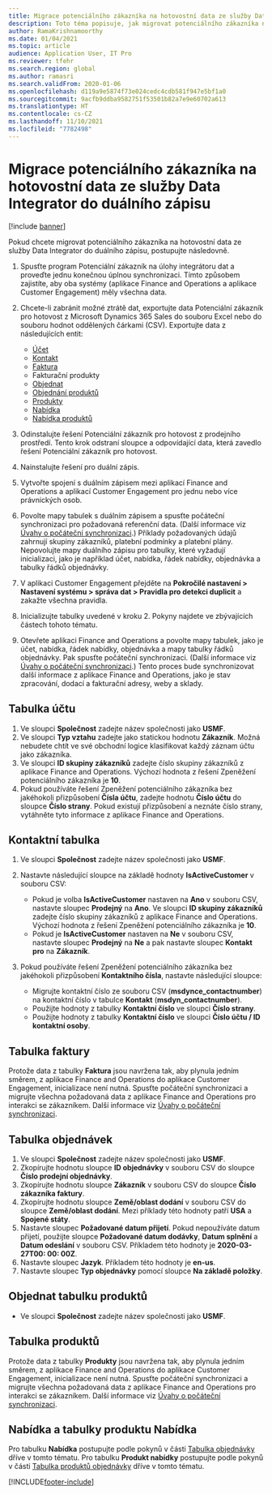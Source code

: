 ```yaml
---
title: Migrace potenciálního zákazníka na hotovostní data ze služby Data Integrator do duálního zápisu
description: Toto téma popisuje, jak migrovat potenciálního zákazníka na hotovostní data ze služby Data Integrator do duálního zápisu.
author: RamaKrishnamoorthy
ms.date: 01/04/2021
ms.topic: article
audience: Application User, IT Pro
ms.reviewer: tfehr
ms.search.region: global
ms.author: ramasri
ms.search.validFrom: 2020-01-06
ms.openlocfilehash: d119a9e5874f73e024cedc4cdb581f947e5bf1a0
ms.sourcegitcommit: 9acfb9ddba9582751f53501b82a7e9e60702a613
ms.translationtype: HT
ms.contentlocale: cs-CZ
ms.lasthandoff: 11/10/2021
ms.locfileid: "7782498"
---
```

# <a name="migrate-prospect-to-cash-data-from-data-integrator-to-dual-write"></a>Migrace potenciálního zákazníka na hotovostní data ze služby Data Integrator do duálního zápisu

[!include [banner](../../includes/banner.md)]

Pokud chcete migrovat potenciálního zákazníka na hotovostní data ze služby Data Integrator do duálního zápisu, postupujte následovně.

1. Spusťte program Potenciální zákazník na úlohy integrátoru dat a proveďte jednu konečnou úplnou synchronizaci. Tímto způsobem zajistíte, aby oba systémy (aplikace Finance and Operations a aplikace Customer Engagement) měly všechna data.
2. Chcete-li zabránit možné ztrátě dat, exportujte data Potenciální zákazník pro hotovost z Microsoft Dynamics 365 Sales do souboru Excel nebo do souboru hodnot oddělených čárkami (CSV). Exportujte data z následujících entit:

    - [Účet](#account-table)
    - [Kontakt](#contact-table)
    - [Faktura](#invoice-table)
    - Fakturační produkty
    - [Objednat](#order-table)
    - [Objednání produktů](#order-products-table)
    - [Produkty](#products-table)
    - [Nabídka](#quote-and-quote-product-tables)
    - [Nabídka produktů](#quote-and-quote-product-tables)

3. Odinstalujte řešení Potenciální zákazník pro hotovost z prodejního prostředí. Tento krok odstraní sloupce a odpovídající data, která zavedlo řešení Potenciální zákazník pro hotovost.
4. Nainstalujte řešení pro duální zápis.
5. Vytvořte spojení s duálním zápisem mezi aplikací Finance and Operations a aplikací Customer Engagement pro jednu nebo více právnických osob.
6. Povolte mapy tabulek s duálním zápisem a spusťte počáteční synchronizaci pro požadovaná referenční data. (Další informace viz [Úvahy o počáteční synchronizaci](initial-sync-guidance.md).) Příklady požadovaných údajů zahrnují skupiny zákazníků, platební podmínky a platební plány. Nepovolujte mapy duálního zápisu pro tabulky, které vyžadují inicializaci, jako je například účet, nabídka, řádek nabídky, objednávka a tabulky řádků objednávky.
7. V aplikaci Customer Engagement přejděte na **Pokročilé nastavení \> Nastavení systému \> správa dat \> Pravidla pro detekci duplicit** a zakažte všechna pravidla.
8. Inicializujte tabulky uvedené v kroku 2. Pokyny najdete ve zbývajících částech tohoto tématu.
9. Otevřete aplikaci Finance and Operations a povolte mapy tabulek, jako je účet, nabídka, řádek nabídky, objednávka a mapy tabulky řádků objednávky. Pak spusťte počáteční synchronizaci. (Další informace viz [Úvahy o počáteční synchronizaci](initial-sync-guidance.md).) Tento proces bude synchronizovat další informace z aplikace Finance and Operations, jako je stav zpracování, dodací a fakturační adresy, weby a sklady.

## <a name="account-table"></a>Tabulka účtu

1. Ve sloupci **Společnost** zadejte název společnosti jako **USMF**.
2. Ve sloupci **Typ vztahu** zadejte jako statickou hodnotu **Zákazník**. Možná nebudete chtít ve své obchodní logice klasifikovat každý záznam účtu jako zákazníka.
3. Ve sloupci **ID skupiny zákazníků** zadejte číslo skupiny zákazníků z aplikace Finance and Operations. Výchozí hodnota z řešení Zpeněžení potenciálního zákazníka je **10**.
4. Pokud používáte řešení Zpeněžení potenciálního zákazníka bez jakéhokoli přizpůsobení **Čísla účtu**, zadejte hodnotu **Číslo účtu** do sloupce **Číslo strany**. Pokud existují přizpůsobení a neznáte číslo strany, vytáhněte tyto informace z aplikace Finance and Operations.

## <a name="contact-table"></a>Kontaktní tabulka

1. Ve sloupci **Společnost** zadejte název společnosti jako **USMF**.
2. Nastavte následující sloupce na základě hodnoty **IsActiveCustomer** v souboru CSV:

    - Pokud je volba **IsActiveCustomer** nastaven na **Ano** v souboru CSV, nastavte sloupec **Prodejný** na **Ano**. Ve sloupci **ID skupiny zákazníků** zadejte číslo skupiny zákazníků z aplikace Finance and Operations. Výchozí hodnota z řešení Zpeněžení potenciálního zákazníka je **10**.
    - Pokud je **IsActiveCustomer** nastaven na **Ne** v souboru CSV, nastavte sloupec **Prodejný** na **Ne** a pak nastavte sloupec **Kontakt pro** na **Zákazník**.

3. Pokud používáte řešení Zpeněžení potenciálního zákazníka bez jakéhokoli přizpůsobení **Kontaktního čísla**, nastavte následující sloupce:

    - Migrujte kontaktní číslo ze souboru CSV (**msdynce\_contactnumber**) na kontaktní číslo v tabulce **Kontakt** (**msdyn\_contactnumber**).
    - Použijte hodnoty z tabulky **Kontaktní číslo** ve sloupci **Číslo strany**.
    - Použijte hodnoty z tabulky **Kontaktní číslo** ve sloupci **Číslo účtu / ID kontaktní osoby**.

## <a name="invoice-table"></a>Tabulka faktury

Protože data z tabulky **Faktura** jsou navržena tak, aby plynula jedním směrem, z aplikace Finance and Operations do aplikace Customer Engagement, inicializace není nutná. Spusťte počáteční synchronizaci a migrujte všechna požadovaná data z aplikace Finance and Operations pro interakci se zákazníkem. Další informace viz [Úvahy o počáteční synchronizaci](initial-sync-guidance.md).

## <a name="order-table"></a>Tabulka objednávek

1. Ve sloupci **Společnost** zadejte název společnosti jako **USMF**.
2. Zkopírujte hodnotu sloupce **ID objednávky** v souboru CSV do sloupce **Číslo prodejní objednávky**.
3. Zkopírujte hodnotu sloupce **Zákazník** v souboru CSV do sloupce **Číslo zákazníka faktury**.
4. Zkopírujte hodnotu sloupce **Země/oblast dodání** v souboru CSV do sloupce **Země/oblast dodání**. Mezi příklady této hodnoty patří **USA** a **Spojené státy**.
5. Nastavte sloupec **Požadované datum přijetí**. Pokud nepoužíváte datum přijetí, použijte sloupce **Požadované datum dodávky**, **Datum splnění** a **Datum odeslání** v souboru CSV. Příkladem této hodnoty je **2020-03-27T00: 00: 00Z**.
6. Nastavte sloupec **Jazyk**. Příkladem této hodnoty je **en-us**.
7. Nastavte sloupec **Typ objednávky** pomocí sloupce **Na základě položky**.

## <a name="order-products-table"></a>Objednat tabulku produktů

- Ve sloupci **Společnost** zadejte název společnosti jako **USMF**.

## <a name="products-table"></a>Tabulka produktů

Protože data z tabulky **Produkty** jsou navržena tak, aby plynula jedním směrem, z aplikace Finance and Operations do aplikace Customer Engagement, inicializace není nutná. Spusťte počáteční synchronizaci a migrujte všechna požadovaná data z aplikace Finance and Operations pro interakci se zákazníkem. Další informace viz [Úvahy o počáteční synchronizaci](initial-sync-guidance.md).

## <a name="quote-and-quote-product-tables"></a>Nabídka a tabulky produktu Nabídka

Pro tabulku **Nabídka** postupujte podle pokynů v části [Tabulka objednávky](#order-table) dříve v tomto tématu. Pro tabulku **Produkt nabídky** postupujte podle pokynů v části [Tabulka produktů objednávky](#order-products-table) dříve v tomto tématu.


[!INCLUDE[footer-include](../../../../includes/footer-banner.md)]